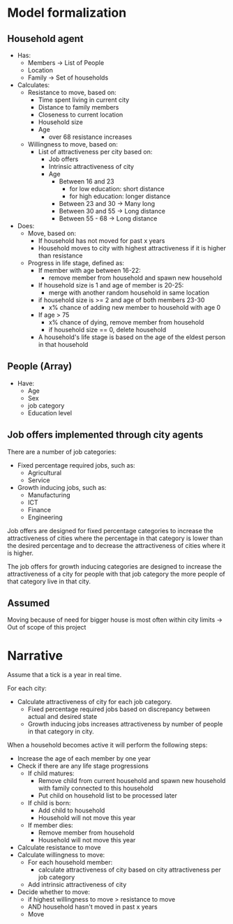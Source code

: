 # Model formalization

## Household agent
- Has:
	- Members -> List of People
	- Location
	- Family -> Set of households
- Calculates:
	- Resistance to move, based on:
		- Time spent living in current city
		- Distance to family members
		- Closeness to current location
		- Household size
		- Age
			- over 68 resistance increases
	- Willingness to move, based on:
		- List of attractiveness per city based on:
			- Job offers
			- Intrinsic attractiveness of city
			- Age
				- Between 16 and 23
					- for low education: short distance
					- for high education: longer distance
				- Between 23 and 30 -> Many long
				- Between 30 and 55 -> Long distance
				- Between 55 - 68 -> Long distance
- Does:
	- Move, based on:
		- If household has not moved for past x years
		- Household moves to city with highest attractiveness if it is higher than resistance
	- Progress in life stage, defined as:
		- If member with age between 16-22:
			- remove member from household and spawn new household
		- If household size is 1 and age of member is 20-25:
			- merge with another random household in same location
		- if household size is >= 2 and age of both members 23-30
			- x% chance of adding new member to household with age 0
		- If age > 75
			- x% chance of dying, remove member from household
			- if household size == 0, delete household
		- A household's life stage is based on the age of the eldest person in that household



## People (Array)
- Have: 
	- Age
	- Sex
	- job category
	- Education level

## Job offers implemented through city agents

There are a number of job categories:
- Fixed percentage required jobs, such as:
	- Agricultural
	- Service
- Growth inducing jobs, such as:
	- Manufacturing
	- ICT
	- Finance
	- Engineering

Job offers are designed for fixed percentage categories to increase the attractiveness of cities where the percentage in that category is lower than the desired percentage and to decrease the attractiveness of cities where it is higher.

The job offers for growth inducing categories are designed to increase the attractiveness of a city for people with that job category the more people of that category live in that city.


## Assumed
Moving because of need for bigger house is most often within city limits -> Out of scope of this project

# Narrative
Assume that a tick is a year in real time.

For each city:
- Calculate attractiveness of city for each job category.
	- Fixed percentage required jobs based on discrepancy between actual and desired state
	- Growth inducing jobs increases attractiveness by number of people in that category in city.


When a household becomes active it will perform the following steps:
- Increase the age of each member by one year
- Check if there are any life stage progressions
	- If child matures:
		- Remove child from current household and spawn new household with family connected to this household
		- Put child on household list to be processed later
	- If child is born:
		- Add child to household
		- Household will not move this year
	- If member dies:
		- Remove member from household
		- Household will not move this year
- Calculate resistance to move
- Calculate willingness to move:
	- For each household member:
		- calculate attractiveness of city based on city attractiveness per job category
	- Add intrinsic attractiveness of city
- Decide whether to move:
	- if highest willingness to move > resistance to move
	- AND household hasn't moved in past x years
	- Move
		